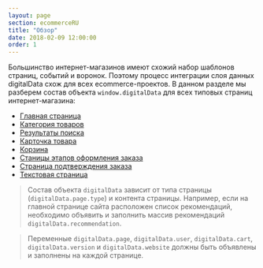 ```yaml
---
layout: page
section: ecommerceRU
title: "Обзор"
date: 2018-02-09 12:00:00
order: 1
---
```


Большинство интернет-магазинов имеют схожий набор шаблонов страниц, событий и воронок. Поэтому процесс интеграции слоя данных digitalData схож для всех ecommerce-проектов. В данном разделе мы разберем состав объекта `window.digitalData` для всех типовых страниц интернет-магазина:

 - [Главная страница](/ecommerce/main-page)
 - [Категория товаров](/ecommerce/listing)
 - [Результаты поиска](/ecommerce/search)
 - [Карточка товара](/ecommerce/product)
 - [Корзина](/ecommerce/cart)
 - [Станицы этапов оформления заказа](/ecommerce/checkout)
 - [Страница подтверждения заказа](/ecommerce/confirmation)
 - [Текстовая страница](/ecommerce/content)

>Состав объекта `digitalData` зависит от типа страницы (`digitalData.page.type`) и контента страницы. Например, если на главной странице сайта расположен список рекомендаций, необходимо объявить и заполнить массив рекомендаций `digitalData.recommendation`.

>Переменные `digitalData.page`, `digitalData.user`, `digitalData.cart`, `digitalData.version` и `digitalData.website` должны быть объявлены и заполнены на каждой странице.
